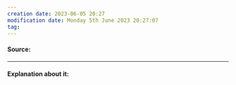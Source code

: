 ```yaml
---
creation date: 2023-06-05 20:27
modification date: Monday 5th June 2023 20:27:07
tag: 
---
```


#### Source:

--------------------------------------------

#### Explanation about it: